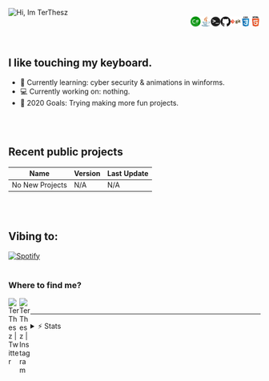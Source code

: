 [<img align="left" alt="Hi, Im TerThesz" width="400px" src="https://imgur.com/cMndmtT.png" />][hello] 
<br/>
<img align="right" alt="HTML5" width="20px" src="https://raw.githubusercontent.com/github/explore/80688e429a7d4ef2fca1e82350fe8e3517d3494d/topics/html/html.png" />
<img align="right" alt="CSS3" width="20px" src="https://raw.githubusercontent.com/github/explore/80688e429a7d4ef2fca1e82350fe8e3517d3494d/topics/css/css.png" />
<img align="right" alt="Git" width="20px" src="https://raw.githubusercontent.com/github/explore/80688e429a7d4ef2fca1e82350fe8e3517d3494d/topics/git/git.png" />
<img align="right" alt="GitHub" width="20px" src="https://raw.githubusercontent.com/github/explore/78df643247d429f6cc873026c0622819ad797942/topics/github/github.png" />
<img align="right" alt="TERMINAL" width="20px" src="https://raw.githubusercontent.com/github/explore/80688e429a7d4ef2fca1e82350fe8e3517d3494d/topics/terminal/terminal.png" />
<img align="right" alt="JAVA" width="20px" src="https://raw.githubusercontent.com/github/explore/80688e429a7d4ef2fca1e82350fe8e3517d3494d/topics/java/java.png" />
<img align="right" alt="CSAHRP" width="20px" src="https://raw.githubusercontent.com/github/explore/80688e429a7d4ef2fca1e82350fe8e3517d3494d/topics/csharp/csharp.png" />
<br/>
<br/>
<br/>
## I like touching my keyboard.
- 📖 Currently learning: cyber security & animations in winforms.
- 💻 Currently working on: nothing.
- 🎉 2020 Goals: Trying making more fun projects.
<br/>
<br/>

## Recent public projects

Name | Version | Last Update
---- | ------- | -----------
No New Projects | N/A | N/A
<br/>
<br/>

## Vibing to: 

[![Spotify](https://vibinto.terthesz.vercel.app/api/spotify)](https://open.spotify.com/user/q2yqua4age3g16rnwf4wwcujy)
<br/>
<br/>

### Where to find me?

[<img align="left" alt="TerThesz | Twitter" width="22px" src="https://cdn.jsdelivr.net/npm/simple-icons@v3/icons/twitter.svg" />][twitter]
[<img align="left" alt="TerThesz | Instagram" width="22px" src="https://cdn.jsdelivr.net/npm/simple-icons@v3/icons/instagram.svg" />][instagram]

<br />

---

<details>
  <summary>⚡ Stats</summary>
  <img align="left" alt="TerThesz's Github Stats" src="https://readme-stats-lilac.vercel.app/api?username=TerThesz&show_icons=true&hide_border=true" />
</details>
  
[twitter]: https://twitter.com/terthesz
[instagram]: https://instagram.com/TerThesz
[hello]: https://github.com/TerThesz

